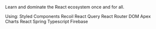 Learn and dominate the React ecosystem once and for all.

Using:
Styled Components
Recoil
React Query
React Router DOM
Apex Charts
React Spring
Typescript
Firebase